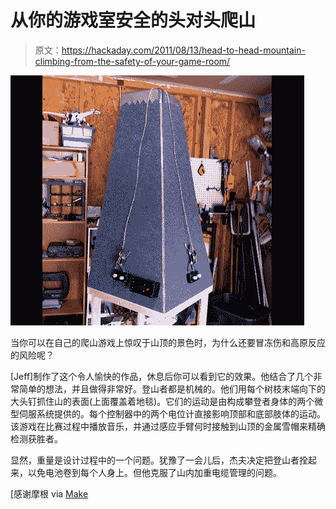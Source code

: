 # 从你的游戏室安全的头对头爬山

> 原文：<https://hackaday.com/2011/08/13/head-to-head-mountain-climbing-from-the-safety-of-your-game-room/>

![](img/4ac792165ac9e8a663b06a05ee785140.png "mountain-climbing-game")

当你可以在自己的爬山游戏上惊叹于山顶的景色时，为什么还要冒冻伤和高原反应的风险呢？

[Jeff]制作了这个令人愉快的作品，休息后你可以看到它的效果。他结合了几个非常简单的想法，并且做得非常好。登山者都是机械的。他们用每个树枝末端向下的大头钉抓住山的表面(上面覆盖着地毯)。它们的运动是由构成攀登者身体的两个微型伺服系统提供的。每个控制器中的两个电位计直接影响顶部和底部肢体的运动。该游戏在比赛过程中播放音乐，并通过感应手臂何时接触到山顶的金属雪帽来精确检测获胜者。

显然，重量是设计过程中的一个问题。犹豫了一会儿后，杰夫决定把登山者拴起来，以免电池卷到每个人身上。但他克服了山内加重电缆管理的问题。

[感谢摩根 via [Make](http://blog.makezine.com/archive/2011/08/rock-em-sock-em-robot-rock-climbers-game-cabinet.html)